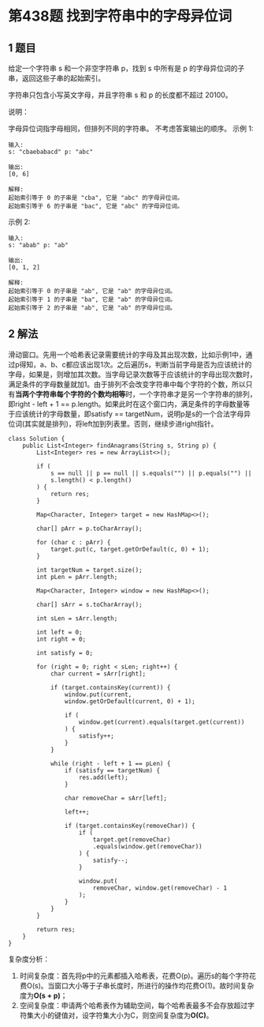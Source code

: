 # 第438题 找到字符串中的字母异位词

## 1 题目

给定一个字符串 s 和一个非空字符串 p，找到 s 中所有是 p 的字母异位词的子串，返回这些子串的起始索引。

字符串只包含小写英文字母，并且字符串 s 和 p 的长度都不超过 20100。

说明：

字母异位词指字母相同，但排列不同的字符串。
不考虑答案输出的顺序。
示例 1:

```
输入:
s: "cbaebabacd" p: "abc"

输出:
[0, 6]

解释:
起始索引等于 0 的子串是 "cba", 它是 "abc" 的字母异位词。
起始索引等于 6 的子串是 "bac", 它是 "abc" 的字母异位词。
```

示例 2:

```
输入:
s: "abab" p: "ab"

输出:
[0, 1, 2]

解释:
起始索引等于 0 的子串是 "ab", 它是 "ab" 的字母异位词。
起始索引等于 1 的子串是 "ba", 它是 "ab" 的字母异位词。
起始索引等于 2 的子串是 "ab", 它是 "ab" 的字母异位词。
```

## 2 解法

滑动窗口。先用一个哈希表记录需要统计的字母及其出现次数，比如示例1中，通过p得知，a、b、c都应该出现1次。之后遍历s，判断当前字母是否为应该统计的字母，如果是，则增加其次数。当字母记录次数等于应该统计的字母出现次数时，满足条件的字母数量就加1。由于排列不会改变字符串中每个字符的个数，所以只有**当两个字符串每个字符的个数均相等**时，一个字符串才是另一个字符串的排列，即right - left + 1 == p.length。如果此时在这个窗口内，满足条件的字母数量等于应该统计的字母数量，即satisfy == targetNum，说明p是s的一个合法字母异位词(其实就是排列)，将left加到列表里。否则，继续步进right指针。

```
class Solution {
    public List<Integer> findAnagrams(String s, String p) {
        List<Integer> res = new ArrayList<>();

        if (
            s == null || p == null || s.equals("") || p.equals("") ||
            s.length() < p.length()
        ) {
            return res;
        }

        Map<Character, Integer> target = new HashMap<>();

        char[] pArr = p.toCharArray();

        for (char c : pArr) {
            target.put(c, target.getOrDefault(c, 0) + 1);
        }

        int targetNum = target.size();
        int pLen = pArr.length;

        Map<Character, Integer> window = new HashMap<>();

        char[] sArr = s.toCharArray();

        int sLen = sArr.length;

        int left = 0;
        int right = 0;

        int satisfy = 0;

        for (right = 0; right < sLen; right++) {
            char current = sArr[right];

            if (target.containsKey(current)) {
                window.put(current, 
                window.getOrDefault(current, 0) + 1);

                if (
                	window.get(current).equals(target.get(current))
                ) {
                    satisfy++;
                }
            }

            while (right - left + 1 == pLen) {
                if (satisfy == targetNum) {
                    res.add(left);
                }

                char removeChar = sArr[left];

                left++;

                if (target.containsKey(removeChar)) {
                    if (
                    	target.get(removeChar)
                    	.equals(window.get(removeChar))
                    ) {
                        satisfy--;
                    }

                    window.put(
                    	removeChar, window.get(removeChar) - 1
                    );
                }
            }
        }

        return res;
    }
}
```

复杂度分析：

1. 时间复杂度：首先将p中的元素都插入哈希表，花费O(p)。遍历s的每个字符花费O(s)。当窗口大小等于子串长度时，所进行的操作均花费O(1)。故时间复杂度为**O(s + p)**；
2. 空间复杂度：申请两个哈希表作为辅助空间，每个哈希表最多不会存放超过字符集大小的键值对，设字符集大小为C，则空间复杂度为**O(C)**。

